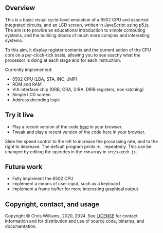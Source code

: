 ## Overview

This is a basic visual cycle-level emulation of a 6502 CPU and assorted integrated circuits, and an LCD screen, written in JavaScript using [p5.js](https://p5js.org/). The aim is to provide an educational introduction to simple computing systems, and the building blocks of much more complex and interesting systems.

To this aim, it display register contents and the current action of the CPU core on a per-clock-tick basis, allowing you to see exactly what the processor is doing at each stage and for each instruction.

Currently implemented:

 * 6502 CPU (LDA, STA, INC, JMP)
 * ROM and RAM
 * VIA interface chip (ORB, ORA, DIRA, DIRB registers, non-latching)
 * Simple LCD screen
 * Address decoding logic

## Try it live

* Play a recent version of the code [here](https://editor.p5js.org/diodesign/full/l1hndGSAK) in your browser.
* Tweak and play a recent version of the code [here](https://editor.p5js.org/diodesign/sketches/l1hndGSAK) in your browser.

Slide the speed control to the left to increase the processing rate, and to the right to decrease. The default program prints `Hi ` repeatedly. This can be changed by editing the opcodes in the `rom` array in `src/sketch.js`.

## Future work

* Fully implement the 6502 CPU
* Implement a means of user input, such as a keyboard
* Implement a frame buffer for more interesting graphical output

## Copyright, contact, and usage

Copyright &copy; Chris Williams, 2020, 2024. See [LICENSE](LICENSE) for contact information and for distribution and use of source code, binaries, and documentation.
